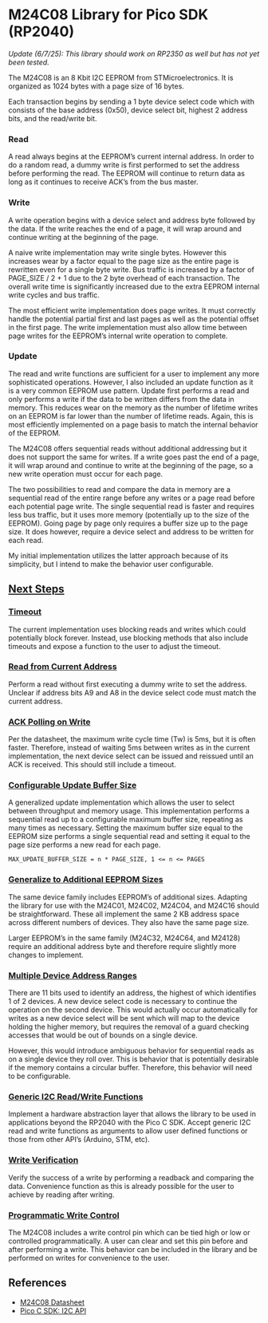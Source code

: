 # M24C08 Library for Pico SDK (RP2040)

_Update (6/7/25): This library should work on RP2350 as well but has not yet been tested._

The M24C08 is an 8 Kbit I2C EEPROM from STMicroelectronics. It is organized as 1024 bytes with a page size of 16 bytes.

Each transaction begins by sending a 1 byte device select code which with consists of the base address (0x50), device select bit, highest 2 address bits, and the read/write bit.

### Read
A read always begins at the EEPROM’s current internal address. In order to do a random read, a dummy write is first performed to set the address before performing the read. The EEPROM will continue to return data as long as it continues to receive ACK’s from the bus master.

### Write
A write operation begins with a device select and address byte followed by the data. If the write reaches the end of a page, it will wrap around and continue writing at the beginning of the page. 

A naive write implementation may write single bytes. However this increases wear by a factor equal to the page size as the entire page is rewritten even for a single byte write. Bus traffic is increased by a factor of PAGE_SIZE / 2 + 1 due to the 2 byte overhead of each transaction. The overall write time is significantly increased due to the extra EEPROM internal write cycles and bus traffic.

The most efficient write implementation does page writes. It must correctly handle the potential partial first and last pages as well as the potential offset in the first page. The write implementation must also allow time between page writes for the EEPROM’s internal write operation to complete.

### Update
The read and write functions are sufficient for a user to implement any more sophisticated operations. However, I also included an update function as it is a very common EEPROM use pattern. Update first performs a read and only performs a write if the data to be written differs from the data in memory. This reduces wear on the memory as the number of lifetime writes on an EEPROM is far lower than the number of lifetime reads. Again, this is most efficiently implemented on a page basis to match the internal behavior of the EEPROM.

The M24C08 offers sequential reads without additional addressing but it does not support the same for writes. If a write goes past the end of a page, it will wrap around and continue to write at the beginning of the page, so a new write operation must occur for each page.

The two possibilities to read and compare the data in memory are a sequential read of the entire range before any writes or a page read before each potential page write. The single sequential read is faster and requires less bus traffic, but it uses more memory (potentially up to the size of the EEPROM). Going page by page only requires a buffer size up to the page size. It does however, require a device select and address to be written for each read. 

My initial implementation utilizes the latter approach because of its simplicity, but I intend to make the behavior user configurable.

## [Next Steps](https://github.com/JohnMcAninley/m24c08/issues)

### [Timeout](https://github.com/JohnMcAninley/m24c08/issues/1)
The current implementation uses blocking reads and writes which could potentially block forever. Instead, use blocking methods that also include timeouts and expose a function to the user to adjust the timeout.

### [Read from Current Address](https://github.com/JohnMcAninley/m24c08/issues/2)
Perform a read without first executing a dummy write to set the address. Unclear if address bits A9 and A8 in the device select code must match the current address.

### [ACK Polling on Write](https://github.com/JohnMcAninley/m24c08/issues/3)
Per the datasheet, the maximum write cycle time (Tw) is 5ms, but it is often faster. Therefore, instead of waiting 5ms between writes as in the current implementation, the next device select can be issued and reissued until an ACK is received. This should still include a timeout.

### [Configurable Update Buffer Size](https://github.com/JohnMcAninley/m24c08/issues/4)
A generalized update implementation which allows the user to select between throughput and memory usage. This implementation performs a sequential read up to a configurable maximum buffer size, repeating as many times as necessary. Setting the maximum buffer size equal to the EEPROM size performs a single sequential read and setting it equal to the page size performs a new read for each page.

```MAX_UPDATE_BUFFER_SIZE = n * PAGE_SIZE, 1 <= n <= PAGES```

### [Generalize to Additional EEPROM Sizes](https://github.com/JohnMcAninley/m24c08/issues/5)
The same device family includes EEPROM’s of additional sizes. Adapting the library for use with the M24C01, M24C02, M24C04, and M24C16 should be straightforward. These all implement the same 2 KB address space across different numbers of devices. They also have the same page size.

Larger EEPROM’s in the same family (M24C32, M24C64, and M24128) require an additional address byte and therefore require slightly more changes to implement.

### [Multiple Device Address Ranges](https://github.com/JohnMcAninley/m24c08/issues/6)
There are 11 bits used to identify an address, the highest of which identifies 1 of 2 devices. A new device select code is necessary to continue the operation on the second device. This would actually occur automatically for writes as a new device select will be sent which will map to the device holding the higher memory, but requires the removal of a guard checking accesses that would be out of bounds on a single device. 

However, this would introduce ambiguous behavior for sequential reads as on a single device they roll over. This is behavior that is potentially desirable if the memory contains a circular buffer. Therefore, this behavior will need to be configurable.

### [Generic I2C Read/Write Functions](https://github.com/JohnMcAninley/m24c08/issues/7)
Implement a hardware abstraction layer that allows the library to be used in applications beyond the RP2040 with the Pico C SDK. Accept generic I2C read and write functions as arguments to allow user defined functions or those from other API’s (Arduino, STM, etc).

### [Write Verification](https://github.com/JohnMcAninley/m24c08/issues/8)
Verify the success of a write by performing a readback and comparing the data. Convenience function as this is already possible for the user to achieve by reading after writing.

### [Programmatic Write Control](https://github.com/JohnMcAninley/m24c08/issues/9)
The M24C08 includes a write control pin which can be tied high or low or controlled programmatically. A user can clear and set this pin before and after performing a write. This behavior can be included in the library and be performed on writes for convenience to the user.

## References
- [M24C08 Datasheet](https://www.st.com/resource/en/datasheet/m24c08-r.pdf)
- [Pico C SDK: I2C API](https://www.raspberrypi.com/documentation/pico-sdk/hardware.html#group_hardware_i2c)
